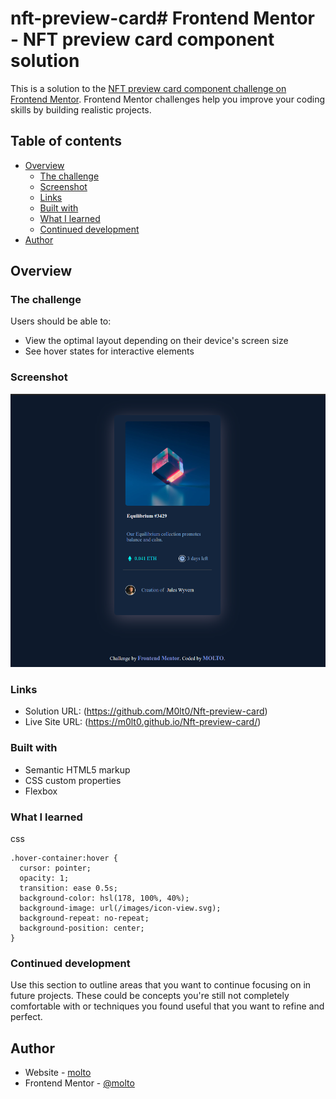 # nft-preview-card# Frontend Mentor - NFT preview card component solution

This is a solution to the [NFT preview card component challenge on Frontend Mentor](https://www.frontendmentor.io/challenges/nft-preview-card-component-SbdUL_w0U). Frontend Mentor challenges help you improve your coding skills by building realistic projects.

## Table of contents

- [Overview](#overview)
  - [The challenge](#the-challenge)
  - [Screenshot](#screenshot)
  - [Links](#links)
  - [Built with](#built-with)
  - [What I learned](#what-i-learned)
  - [Continued development](#continued-development)
- [Author](#author)

## Overview

### The challenge

Users should be able to:

- View the optimal layout depending on their device's screen size
- See hover states for interactive elements

### Screenshot

![Screenshot](./images/Screenshot.png)

### Links

- Solution URL: (https://github.com/M0lt0/Nft-preview-card)
- Live Site URL: (https://m0lt0.github.io/Nft-preview-card/)

### Built with

- Semantic HTML5 markup
- CSS custom properties
- Flexbox

### What I learned

css

```
.hover-container:hover {
  cursor: pointer;
  opacity: 1;
  transition: ease 0.5s;
  background-color: hsl(178, 100%, 40%);
  background-image: url(/images/icon-view.svg);
  background-repeat: no-repeat;
  background-position: center;
}

```

### Continued development

Use this section to outline areas that you want to continue focusing on in future projects. These could be concepts you're still not completely comfortable with or techniques you found useful that you want to refine and perfect.

## Author

- Website - [molto](https://www.your-site.com)
- Frontend Mentor - [@molto](https://www.frontendmentor.io/profile/M0lt0)
